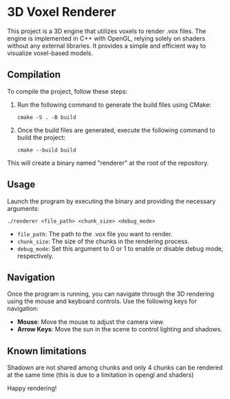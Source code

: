 # 3D Voxel Renderer

This project is a 3D engine that utilizes voxels to render .vox files. The engine is implemented in C++ with OpenGL, relying solely on shaders without any external libraries. It provides a simple and efficient way to visualize voxel-based models.

## Compilation

To compile the project, follow these steps:

1. Run the following command to generate the build files using CMake:
   ```
   cmake -S . -B build
   ```

2. Once the build files are generated, execute the following command to build the project:
   ```
   cmake --build build
   ```

This will create a binary named "renderer" at the root of the repository.

## Usage

Launch the program by executing the binary and providing the necessary arguments:

```
./renderer <file_path> <chunk_size> <debug_mode>
```

- `file_path`: The path to the .vox file you want to render.
- `chunk_size`: The size of the chunks in the rendering process.
- `debug_mode`: Set this argument to 0 or 1 to enable or disable debug mode, respectively.

## Navigation

Once the program is running, you can navigate through the 3D rendering using the mouse and keyboard controls. Use the following keys for navigation:

- **Mouse**: Move the mouse to adjust the camera view.
- **Arrow Keys**: Move the sun in the scene to control lighting and shadows.

## Known limitations

Shadown are not shared among chunks and only 4 chunks can be rendered at the same time (this is due to a limitation in opengl and shaders)

Happy rendering!
